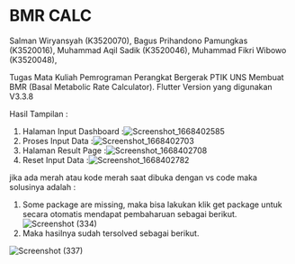 # BMR CALC
Salman Wiryansyah           (K3520070),
Bagus Prihandono Pamungkas  (K3520016), 
Muhammad Aqil Sadik         (K3520046),
Muhammad Fikri Wibowo       (K3520048),

Tugas Mata Kuliah Pemrograman Perangkat Bergerak PTIK UNS Membuat BMR (Basal Metabolic Rate Calculator).
Flutter Version yang digunakan V3.3.8 

Hasil Tampilan :
1. Halaman Input Dashboard :![Screenshot_1668402585](https://user-images.githubusercontent.com/71618052/201582455-46e60a79-8650-4bc6-93e1-1a43c81ee15a.png)
2. Proses Input Data       :![Screenshot_1668402703](https://user-images.githubusercontent.com/71618052/201582742-801bcdb2-df54-4995-8463-e948e5b49b33.png)
3. Halaman Result Page     :![Screenshot_1668402708](https://user-images.githubusercontent.com/71618052/201582827-6d392d2e-201d-425a-b6ad-ca0aa340f033.png)
4. Reset Input Data        :![Screenshot_1668402782](https://user-images.githubusercontent.com/71618052/201583048-b13d8f12-b74e-4278-bd21-0c83fd8467da.png)

jika ada merah atau kode merah saat dibuka dengan vs code maka solusinya adalah :
1. Some package are missing, maka bisa lakukan klik get package untuk secara otomatis mendapat pembaharuan sebagai berikut.
![Screenshot (334)](https://user-images.githubusercontent.com/71618052/201714229-025ce162-7acf-48c5-a71c-98605e1a2afa.png)
2. Maka hasilnya sudah tersolved sebagai berikut.


![Screenshot (337)](https://user-images.githubusercontent.com/71618052/201714589-faf94469-0e00-4189-a40a-27c694bd64f2.png)

